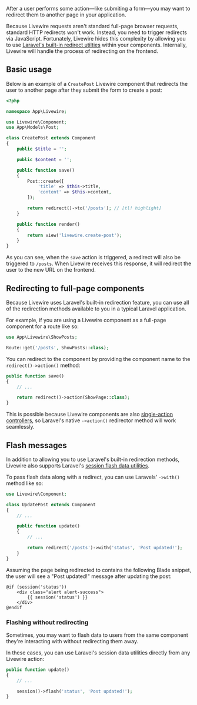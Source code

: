 After a user performs some action—like submiting a form—you may want to redirect them to another page in your application.

Because Livewire requests aren't standard full-page browser requests, standard HTTP redirects won't work. Instead, you need to trigger redirects via JavaScript. Fortunately, Livewire hides this complexity by allowing you to use [Laravel's built-in redirect utilties](https://laravel.com/docs/responses#redirects) within your components. Internally, Livewire will handle the process of redirecting on the frontend.

## Basic usage

Below is an example of a `CreatePost` Livewire component that redirects the user to another page after they submit the form to create a post:

```php
<?php

namespace App\Livewire;

use Livewire\Component;
use App\Models\Post;

class CreatePost extends Component
{
	public $title = '';

    public $content = '';

    public function save()
    {
		Post::create([
			'title' => $this->title,
			'content' => $this->content,
		]);

		return redirect()->to('/posts'); // [tl! highlight]
    }

    public function render()
    {
        return view('livewire.create-post');
    }
}
```

As you can see, when the `save` action is triggered, a redirect will also be triggered to `/posts`. When Livewire receives this response, it will redirect the user to the new URL on the frontend.

## Redirecting to full-page components

Because Livewire uses Laravel's built-in redirection feature, you can use all of the redirection methods available to you in a typical Laravel application.

For example, if you are using a Livewire component as a full-page component for a route like so:

```php
use App\Livewire\ShowPosts;

Route::get('/posts', ShowPosts::class);
```

You can redirect to the component by providing the component name to the `redirect()->action()` method:

```php
public function save()
{
    // ...

    return redirect()->action(ShowPage::class);
}
```

This is possible because Livewire components are also [single-action controllers](https://laravel.com/docs/controllers#single-action-controllers), so Laravel's native `->action()` redirector method will work seamlessly.

## Flash messages

In addition to allowing you to use Laravel's built-in redirection methods, Livewire also supports Laravel's [session flash data utilities](https://laravel.com/docs/session#flash-data).

To pass flash data along with a redirect, you can use Laravels' `->with()` method like so:

```php
use Livewire\Component;

class UpdatePost extends Component
{
    // ...

    public function update()
    {
        // ...

		return redirect('/posts')->with('status', 'Post updated!');
    }
}
```

Assuming the page being redirected to contains the following Blade snippet, the user will see a "Post updated!" message after updating the post:

```blade
@if (session('status'))
    <div class="alert alert-success">
        {{ session('status') }}
    </div>
@endif
```

### Flashing without redirecting

Sometimes, you may want to flash data to users from the same component they're interacting with without redirecting them away.

In these cases, you can use Laravel's session data utilities directly from any Livewire action:

```php
public function update()
{
    // ...

    session()->flash('status', 'Post updated!');
}
```
